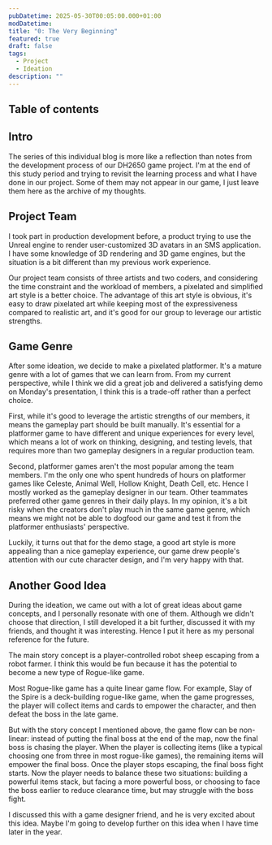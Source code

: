 ```yaml
---
pubDatetime: 2025-05-30T00:05:00.000+01:00
modDatetime: 
title: "0: The Very Beginning"
featured: true
draft: false
tags:
  - Project
  - Ideation
description: ""
---
```


## Table of contents

## Intro

The series of this individual blog is more like a reflection than notes from the development process of our DH2650 game project. I'm at the end of this study period and trying to revisit the learning process and what I have done in our project. Some of them may not appear in our game, I just leave them here as the archive of my thoughts.

## Project Team

I took part in production development before, a product trying to use the Unreal engine to render user-customized 3D avatars in an SMS application. I have some knowledge of 3D rendering and 3D game engines, but the situation is a bit different than my previous work experience.

Our project team consists of three artists and two coders, and considering the time constraint and the workload of members, a pixelated and simplified art style is a better choice. The advantage of this art style is obvious, it's easy to draw pixelated art while keeping most of the expressiveness compared to realistic art, and it's good for our group to leverage our artistic strengths.

## Game Genre

After some ideation, we decide to make a pixelated platformer. It's a mature genre with a lot of games that we can learn from. From my current perspective, while I think we did a great job and delivered a satisfying demo on Monday's presentation, I think this is a trade-off rather than a perfect choice.

First, while it's good to leverage the artistic strengths of our members, it means the gameplay part should be built manually. It's essential for a platformer game to have different and unique experiences for every level, which means a lot of work on thinking, designing, and testing levels, that requires more than two gameplay designers in a regular production team.

Second, platformer games aren't the most popular among the team members. I'm the only one who spent hundreds of hours on platformer games like Celeste, Animal Well, Hollow Knight, Death Cell, etc. Hence I mostly worked as the gameplay designer in our team. Other teammates preferred other game genres in their daily plays. In my opinion, it's a bit risky when the creators don't play much in the same game genre, which means we might not be able to dogfood our game and test it from the platformer enthusiasts' perspective.

Luckily, it turns out that for the demo stage, a good art style is more appealing than a nice gameplay experience, our game drew people's attention with our cute character design, and I'm very happy with that.

## Another Good Idea 

During the ideation, we came out with a lot of great ideas about game concepts, and I personally resonate with one of them. Although we didn't choose that direction, I still developed it a bit further, discussed it with my friends, and thought it was interesting. Hence I put it here as my personal reference for the future.

The main story concept is a player-controlled robot sheep escaping from a robot farmer. I think this would be fun because it has the potential to become a new type of Rogue-like game.

Most Rogue-like game has a quite linear game flow. For example, Slay of the Spire is a deck-building rogue-like game, when the game progresses, the player will collect items and cards to empower the character, and then defeat the boss in the late game. 

But with the story concept I mentioned above, the game flow can be non-linear: instead of putting the final boss at the end of the map, now the final boss is chasing the player. When the player is collecting items (like a typical choosing one from three in most rogue-like games), the remaining items will empower the final boss. Once the player stops escaping, the final boss fight starts. Now the player needs to balance these two situations: building a powerful items stack, but facing a more powerful boss, or choosing to face the boss earlier to reduce clearance time, but may struggle with the boss fight.

I discussed this with a game designer friend, and he is very excited about this idea. Maybe I'm going to develop further on this idea when I have time later in the year.